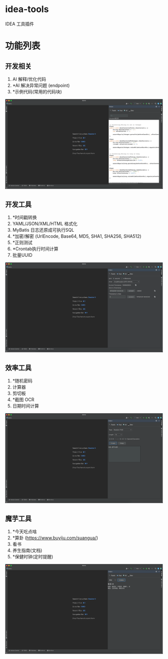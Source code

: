 # idea-tools
IDEA 工具插件

# 功能列表

## 开发相关
1. AI 解释/优化代码
2. *AI 解决异常问题 (endpoint)
3. *示例代码(常用的代码块)

![simple_code](./assets/img/simple_code.png)

## 开发工具
1. *时间戳转换
2. YAML/JSON/XML/HTML 格式化
3. MyBatis 日志还原成可执行SQL
4. *加密/解密 (UrlEncode, Base64, MD5, SHA1, SHA256, SHA512)
5. *正则测试
6. *Crontab执行时间计算
7. 批量UUID

![timestamp](./assets/img/timestamp.png)

## 效率工具
1. *随机密码
2. 计算器
3. 剪切板
4. *截图 OCR
5. 日期时间计算

![password](./assets/img/password.png)

## 魔芋工具
1. *今天吃点啥
2. *算卦 (https://www.buyiju.com/suangua/)
3. 看书
4. 养生指南(文档)
5. *保健时钟(定时提醒)

![trigram](./assets/img/trigram.png)
